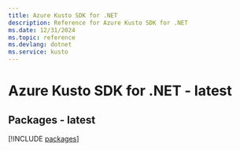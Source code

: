 ```yaml
---
title: Azure Kusto SDK for .NET
description: Reference for Azure Kusto SDK for .NET
ms.date: 12/31/2024
ms.topic: reference
ms.devlang: dotnet
ms.service: kusto
---
```

# Azure Kusto SDK for .NET - latest
## Packages - latest
[!INCLUDE [packages](kusto-index.md)]
